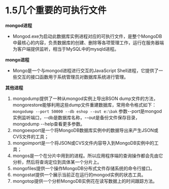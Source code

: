 # 1.5几个重要的可执行文件

**mongod进程**

- Mongod.exe为启动此数据库实例进程对应的可执行文件，是整个MongoDB中最核心的内容，负责数据库的创建、删除等各项管理工作，运行在服务器端为客户端提供监听，相当于MySQL中的mysqld进程。

**mongo进程**

- Mongo是一个与mongod进程进行交互的JavaScript Shell进程，它提供了一些交互的接口函数用于系统管理员对数据库系统进行管理。

**其他进程**

1. mongodump提供了一种从mongod实例上导出BSON dump文件的方法，mongorestore能够利用这些dump文件重建数据库，常用命令格式如下：
   `mongodump --port 50000 --db eshop --out e:\bak`
   参数--port是mongod实例监听端口，--db是数据库名称，--out是备份文件保存目录， mongodump --help查看更多参数。
2. mongoexport是一个将MongoDB数据库实例中的数据导出来产生JSON或CVS文件的工具；
3. mongoimport是一个将JSON或CVS文件内容导入到MongoDB实例中的工具；
4. mongos是一个在分片中用到的进程。所以应用程序端的查询操作都会先由它分析，然后将查询定位到具体某一个分片上。
5. mongofiles提供一个操作MongoDB分布式文件存储系统的命令行接口。
6. mongostat提供一个展示当前正在运行的mongod实例的状态工具。
7. mongotop提供一个分析MongoDB实例花在读写数据上的时间跟踪方法。

